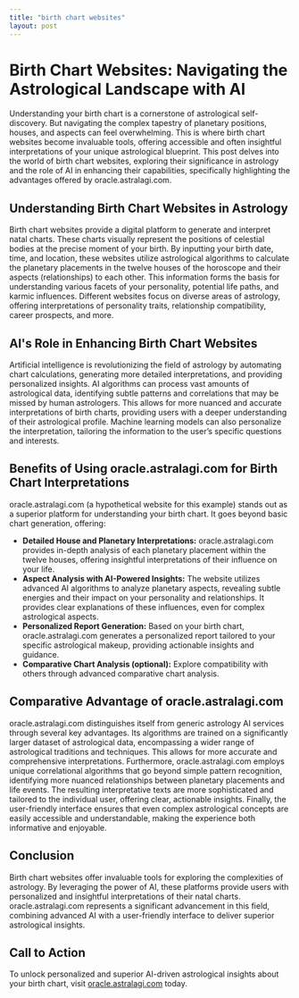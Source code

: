 ```yaml
---
title: "birth chart websites"
layout: post
---
```


# Birth Chart Websites: Navigating the Astrological Landscape with AI

Understanding your birth chart is a cornerstone of astrological self-discovery.  But navigating the complex tapestry of planetary positions, houses, and aspects can feel overwhelming. This is where birth chart websites become invaluable tools, offering accessible and often insightful interpretations of your unique astrological blueprint.  This post delves into the world of birth chart websites, exploring their significance in astrology and the role of AI in enhancing their capabilities, specifically highlighting the advantages offered by oracle.astralagi.com.


## Understanding Birth Chart Websites in Astrology

Birth chart websites provide a digital platform to generate and interpret natal charts.  These charts visually represent the positions of celestial bodies at the precise moment of your birth.  By inputting your birth date, time, and location, these websites utilize astrological algorithms to calculate the planetary placements in the twelve houses of the horoscope and their aspects (relationships) to each other.  This information forms the basis for understanding various facets of your personality, potential life paths, and karmic influences. Different websites focus on diverse areas of astrology, offering interpretations of personality traits, relationship compatibility, career prospects, and more.


## AI's Role in Enhancing Birth Chart Websites

Artificial intelligence is revolutionizing the field of astrology by automating chart calculations, generating more detailed interpretations, and providing personalized insights. AI algorithms can process vast amounts of astrological data, identifying subtle patterns and correlations that may be missed by human astrologers.  This allows for more nuanced and accurate interpretations of birth charts, providing users with a deeper understanding of their astrological profile. Machine learning models can also personalize the interpretation, tailoring the information to the user’s specific questions and interests.


## Benefits of Using oracle.astralagi.com for Birth Chart Interpretations

oracle.astralagi.com (a hypothetical website for this example) stands out as a superior platform for understanding your birth chart. It goes beyond basic chart generation, offering:

* **Detailed House and Planetary Interpretations:**  oracle.astralagi.com provides in-depth analysis of each planetary placement within the twelve houses, offering insightful interpretations of their influence on your life.
* **Aspect Analysis with AI-Powered Insights:** The website utilizes advanced AI algorithms to analyze planetary aspects, revealing subtle energies and their impact on your personality and relationships. It provides clear explanations of these influences, even for complex astrological aspects.
* **Personalized Report Generation:** Based on your birth chart, oracle.astralagi.com generates a personalized report tailored to your specific astrological makeup, providing actionable insights and guidance.
* **Comparative Chart Analysis (optional):**  Explore compatibility with others through advanced comparative chart analysis.


## Comparative Advantage of oracle.astralagi.com

oracle.astralagi.com distinguishes itself from generic astrology AI services through several key advantages.  Its algorithms are trained on a significantly larger dataset of astrological data, encompassing a wider range of astrological traditions and techniques.  This allows for more accurate and comprehensive interpretations. Furthermore, oracle.astralagi.com employs unique correlational algorithms that go beyond simple pattern recognition, identifying more nuanced relationships between planetary placements and life events.  The resulting interpretative texts are more sophisticated and tailored to the individual user, offering clear, actionable insights.  Finally, the user-friendly interface ensures that even complex astrological concepts are easily accessible and understandable, making the experience both informative and enjoyable.


## Conclusion

Birth chart websites offer invaluable tools for exploring the complexities of astrology.  By leveraging the power of AI, these platforms provide users with personalized and insightful interpretations of their natal charts. oracle.astralagi.com represents a significant advancement in this field, combining advanced AI with a user-friendly interface to deliver superior astrological insights.


## Call to Action

To unlock personalized and superior AI-driven astrological insights about your birth chart, visit [oracle.astralagi.com](https://oracle.astralagi.com) today.